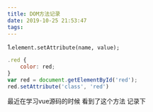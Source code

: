 ```yaml
---
title: DOM方法记录
date: 2019-10-25 21:53:47
tags:
---
```


<!-- more -->
1.`element.setAttribute(name, value);`
```js
.red {
    color: red;
}
var red = document.getElementById('red');
red.setAttribute('class', 'red')
```
最近在学习vue源码的时候 看到了这个方法 记录下